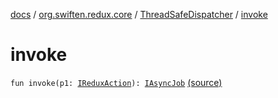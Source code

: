 [docs](../../index.md) / [org.swiften.redux.core](../index.md) / [ThreadSafeDispatcher](index.md) / [invoke](./invoke.md)

# invoke

`fun invoke(p1: `[`IReduxAction`](../-i-redux-action.md)`): `[`IAsyncJob`](../-i-async-job/index.md) [(source)](https://github.com/protoman92/KotlinRedux/tree/master/common/common-core/src/main/kotlin/org/swiften/redux/core/ThreadSafeDispatcher.kt#L22)